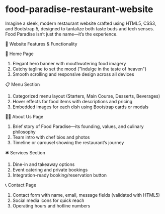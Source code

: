 # food-paradise-restaurant-website
Imagine a sleek, modern restaurant website crafted using HTML5, CSS3, and Bootstrap 5, designed to tantalize both taste buds and tech senses. Food Paradise isn’t just the name—it’s the experience.

🌟 Website Features & Functionality

🍔 Home Page
1) Elegant hero banner with mouthwatering food imagery
2) Catchy tagline to set the mood ("Indulge in the taste of heaven")
3) Smooth scrolling and responsive design across all devices

📋 Menu Section
1) Categorized menu layout (Starters, Main Course, Desserts, Beverages)
2) Hover effects for food items with descriptions and pricing
3) Embedded images for each dish using Bootstrap cards or modals

🧑‍🍳 About Us Page
1) Brief story of Food Paradise—its founding, values, and culinary philosophy
2) Team intro with chef bios and photos
3) Timeline or carousel showing the restaurant’s journey

🛎️ Services Section
1) Dine-in and takeaway options
2) Event catering and private bookings
3) Integration-ready booking/reservation button

📞 Contact Page
1) Contact form with name, email, message fields (validated with HTML5)
2) Social media icons for quick reach
3) Operating hours and hotline numbers
